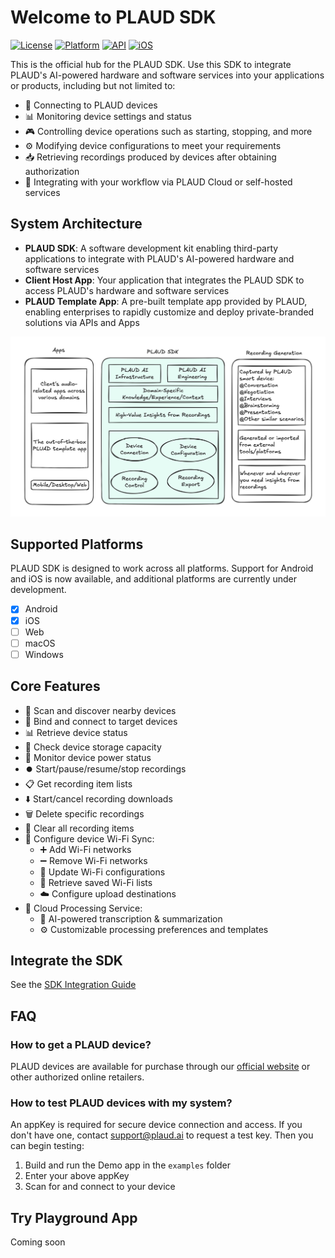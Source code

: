 # Welcome to PLAUD SDK

[![License](https://img.shields.io/badge/license-MIT-blue.svg)](LICENSE)
[![Platform](https://img.shields.io/badge/platform-Android%20%7C%20iOS-lightgrey.svg)](https://github.com/Plaud-AI/plaud-sdk)
[![API](https://img.shields.io/badge/API-21%2B-brightgreen.svg?style=flat)](https://android-arsenal.com/api?level=21)
[![iOS](https://img.shields.io/badge/iOS-13.0%2B-brightgreen.svg?style=flat)](https://developer.apple.com/ios/)


This is the official hub for the PLAUD SDK. Use this SDK to integrate PLAUD's AI-powered hardware and software services into your applications or products, including but not limited to:

- 🔌&nbsp;Connecting to PLAUD devices
- 📊&nbsp;Monitoring device settings and status
- 🎮&nbsp;Controlling device operations such as starting, stopping, and more
- ⚙️&nbsp;Modifying device configurations to meet your requirements
- 📥&nbsp;Retrieving recordings produced by devices after obtaining authorization
- 🔄&nbsp;Integrating with your workflow via PLAUD Cloud or self-hosted services

## System Architecture

- **PLAUD SDK**: A software development kit enabling third-party applications to integrate with PLAUD's AI-powered hardware and software services
- **Client Host App**: Your application that integrates the PLAUD SDK to access PLAUD's hardware and software services
- **PLAUD Template App**: A pre-built template app provided by PLAUD, enabling enterprises to rapidly customize and deploy private-branded solutions via APIs and Apps

<p align="center">
  <img  src="/assets/outline-light.png">
</p>

## Supported Platforms

PLAUD SDK is designed to work across all platforms. ​Support for Android and iOS is now available, and additional platforms are currently under development.

- [x] Android
- [x] iOS
- [ ] Web
- [ ] macOS
- [ ] Windows

## Core Features

-  📡&nbsp;Scan and discover nearby devices
-  🔗&nbsp;Bind and connect to target devices
-  📊&nbsp;Retrieve device status
-  💾&nbsp;Check device storage capacity
-  🔋&nbsp;Monitor device power status
-  ⏺️&nbsp;Start/pause/resume/stop recordings
-  📋&nbsp;Get recording item lists
-  ⬇️&nbsp;Start/cancel recording downloads
-  🗑️&nbsp;Delete specific recordings
-  🧹&nbsp;Clear all recording items
-  📶&nbsp;Configure device Wi-Fi Sync:
    - ➕&nbsp;Add Wi-Fi networks
    - ➖&nbsp;Remove Wi-Fi networks
    - 🔧&nbsp;Update Wi-Fi configurations
    - 📝&nbsp;Retrieve saved Wi-Fi lists
    - ☁️&nbsp;Configure upload destinations
-  🤖&nbsp;Cloud Processing Service:
    - 🎯&nbsp;AI-powered transcription & summarization
    - ⚙️&nbsp;Customizable processing preferences and templates

## Integrate the SDK

See the [SDK Integration Guide](https://github.com/Plaud-AI/plaud-sdk/blob/main/docs/sdk-integration-guide.md)


## FAQ

### How to get a PLAUD device?
PLAUD devices are available for purchase through our [official website](https://www.plaud.ai/) or other authorized online retailers.

### How to test PLAUD devices with my system?
An appKey is required for secure device connection and access. If you don't have one, contact support@plaud.ai to request a test key. Then you can begin testing:
1. Build and run the Demo app in the `examples` folder
2. Enter your above appKey 
3. Scan for and connect to your device

## Try Playground App
Coming soon
